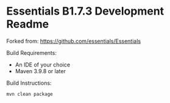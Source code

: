 Essentials B1.7.3 Development Readme
=============================

Forked from:
https://github.com/essentials/Essentials

Build Requirements:
- An IDE of your choice
- Maven 3.9.8 or later

Build Instructions:
```
mvn clean package
```
